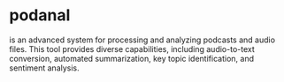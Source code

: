 # podanal
 is an advanced system for processing and analyzing podcasts and audio files. This tool provides diverse capabilities, including audio-to-text conversion, automated summarization, key topic identification, and sentiment analysis.
